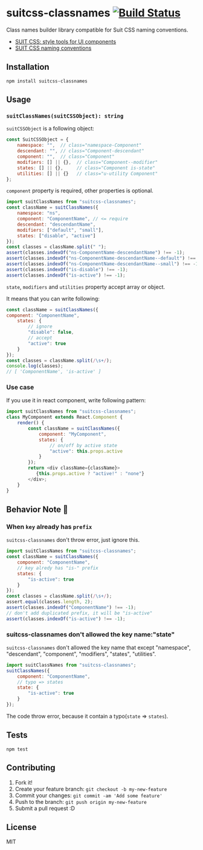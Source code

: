 # suitcss-classnames [![Build Status](https://travis-ci.org/dwango-js/suitcss-classnames.svg?branch=master)](https://travis-ci.org/dwango-js/suitcss-classnames)

Class names builder library compatible for Suit CSS naming conventions.

- [SUIT CSS: style tools for UI components](http://suitcss.github.io/ "SUIT CSS: style tools for UI components")
- [SUIT CSS naming conventions](https://github.com/suitcss/suit/blob/master/doc/naming-conventions.md "SUIT CSS naming conventions")

## Installation

    npm install suitcss-classnames

## Usage

### `suitClassNames(suitCSSObject): string`

`suitCSSObject` is a following object:

```js
const SuitCSSObject = {
    namespace: "",  // class="namespace-Component"
    descendant: "", // class="Component-descendant"
    component: "",  // class="Component"
    modifiers: [] || {},  // class="Component--modifier"
    states: [] || {},     // class="Component is-state"
    utilities: [] || {}   // class="u-utility Component"
};
```

`component` property is required, other properties is optional.

```js
import suitClassNames from "suitcss-classnames";
const className = suitClassNames({
    namespace: "ns",
    component: "ComponentName", // <= require
    descendant: "descendantName",
    modifiers: ["default", "small"],
    states: ["disable", "active"]
});
const classes = className.split(" ");
assert(classes.indexOf("ns-ComponentName-descendantName") !== -1);
assert(classes.indexOf("ns-ComponentName-descendantName--default") !== -1);
assert(classes.indexOf("ns-ComponentName-descendantName--small") !== -1);
assert(classes.indexOf("is-disable") !== -1);
assert(classes.indexOf("is-active") !== -1);
```

`state`, `modifiers` and `utilities` property accept array or object.

It means that you can write following:

```js
const className = suitClassNames({
component: "ComponentName",
    states: {
        // ignore
        "disable": false,
        // accept
        "active": true
    }
});
const classes = className.split(/\s+/);
console.log(classes);
// [ 'ComponentName', 'is-active' ]
```

### Use case

If you use it in react component, write following pattern:

```js
import suitClassNames from "suitcss-classnames";
class MyComponent extends React.Component {
    render() {
        const className = suitClassNames({
            component: "MyComponent",
            states: {
                // on/off by active state
                "active": this.props.active
            }
        });
        return <div className={className}>
           {this.props.active ? "active!" : "none"}
        </div>;
    }
}
```

## Behavior Note :memo:

### When `key` already has `prefix`

`suitcss-classnames` don't throw error, just ignore this.

```js
import suitClassNames from "suitcss-classnames";
const className = suitClassNames({
    component: "ComponentName",
    // key alredy has "is-" prefix 
    states: {
        "is-active": true
    }
});
const classes = className.split(/\s+/);
assert.equal(classes.length, 2);
assert(classes.indexOf("ComponentName") !== -1);
// don't add duplicated prefix, it will be "is-active"
assert(classes.indexOf("is-active") !== -1);
```

### suitcss-classnames don't allowed the key name:"state"

`suitcss-classnames` don't allowed the key name that except "namespace", "descendant", "component", "modifiers", "states", "utilities".

```js
import suitClassNames from "suitcss-classnames";
suitClassNames({
    component: "ComponentName",
    // typo => states
    state: {
        "is-active": true
    }
});
```

The code throw error, because it contain a typo(`state` => `states`).

## Tests

    npm test

## Contributing

1. Fork it!
2. Create your feature branch: `git checkout -b my-new-feature`
3. Commit your changes: `git commit -am 'Add some feature'`
4. Push to the branch: `git push origin my-new-feature`
5. Submit a pull request :D

## License

MIT